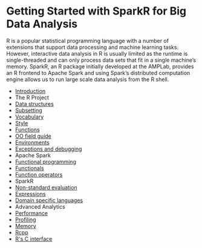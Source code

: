 # Getting Started with SparkR for Big Data Analysis

R is a popular statistical programming language with a number of extensions that support data processing and machine learning tasks. However, interactive data analysis in R is usually limited as the runtime is single-threaded and can only process data sets that fit in a single machine’s memory.  SparkR, an R package initially developed at the AMPLab, provides an R frontend to Apache Spark and using Spark’s distributed computation engine allows us to run large scale data analysis from the R shell.

<ul class="toc">
  <li><a href="Introduction.html">Introduction</a></li>
<li class="dropdown-header">The R Project</li>
<li><a href="Data-structures.html">Data structures</a></li>
<li><a href="Subsetting.html">Subsetting</a></li>
<li><a href="Vocabulary.html">Vocabulary</a></li>
<li><a href="Style.html">Style</a></li>
<li><a href="Functions.html">Functions</a></li>
<li><a href="OO-essentials.html">OO field guide</a></li>
<li><a href="Environments.html">Environments</a></li>
<li><a href="Exceptions-Debugging.html">Exceptions and debugging</a></li>

<li class="dropdown-header">Apache Spark</li>
<li><a href="Functional-programming.html">Functional programming</a></li>
<li><a href="Functionals.html">Functionals</a></li>
<li><a href="Function-operators.html">Function operators</a></li>

<li class="dropdown-header">SparkR</li>
<li><a href="Computing-on-the-language.html">Non-standard evaluation</a></li>
<li><a href="Expressions.html">Expressions</a></li>
<li><a href="dsl.html">Domain specific languages</a></li>

<li class="dropdown-header">Advanced Analytics</li>
<li><a href="Performance.html">Performance</a></li>
<li><a href="Profiling.html">Profiling</a></li>
<li><a href="memory.html">Memory</a></li>
<li><a href="Rcpp.html">Rcpp</a></li>
<li><a href="C-interface.html">R's C interface</a></li>

</ul>


